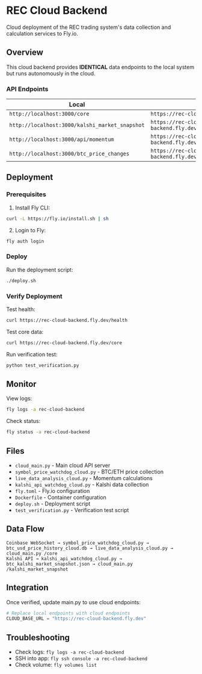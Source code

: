 # REC Cloud Backend

Cloud deployment of the REC trading system's data collection and calculation services to Fly.io.

## Overview

This cloud backend provides **IDENTICAL** data endpoints to the local system but runs autonomously in the cloud.

### API Endpoints

| Local | Cloud |
|-------|-------|
| `http://localhost:3000/core` | `https://rec-cloud-backend.fly.dev/core` |
| `http://localhost:3000/kalshi_market_snapshot` | `https://rec-cloud-backend.fly.dev/kalshi_market_snapshot` |
| `http://localhost:3000/api/momentum` | `https://rec-cloud-backend.fly.dev/api/momentum` |
| `http://localhost:3000/btc_price_changes` | `https://rec-cloud-backend.fly.dev/btc_price_changes` |

## Deployment

### Prerequisites

1. Install Fly CLI:
```bash
curl -L https://fly.io/install.sh | sh
```

2. Login to Fly:
```bash
fly auth login
```

### Deploy

Run the deployment script:
```bash
./deploy.sh
```

### Verify Deployment

Test health:
```bash
curl https://rec-cloud-backend.fly.dev/health
```

Test core data:
```bash
curl https://rec-cloud-backend.fly.dev/core
```

Run verification test:
```bash
python test_verification.py
```

## Monitor

View logs:
```bash
fly logs -a rec-cloud-backend
```

Check status:
```bash
fly status -a rec-cloud-backend
```

## Files

- `cloud_main.py` - Main cloud API server
- `symbol_price_watchdog_cloud.py` - BTC/ETH price collection
- `live_data_analysis_cloud.py` - Momentum calculations
- `kalshi_api_watchdog_cloud.py` - Kalshi data collection
- `fly.toml` - Fly.io configuration
- `Dockerfile` - Container configuration
- `deploy.sh` - Deployment script
- `test_verification.py` - Verification test script

## Data Flow

```
Coinbase WebSocket → symbol_price_watchdog_cloud.py → btc_usd_price_history_cloud.db → live_data_analysis_cloud.py → cloud_main.py /core
Kalshi API → kalshi_api_watchdog_cloud.py → btc_kalshi_market_snapshot.json → cloud_main.py /kalshi_market_snapshot
```

## Integration

Once verified, update main.py to use cloud endpoints:

```python
# Replace local endpoints with cloud endpoints
CLOUD_BASE_URL = "https://rec-cloud-backend.fly.dev"
```

## Troubleshooting

- Check logs: `fly logs -a rec-cloud-backend`
- SSH into app: `fly ssh console -a rec-cloud-backend`
- Check volume: `fly volumes list` 